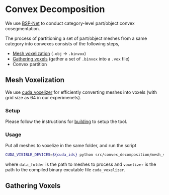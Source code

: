 # Convex Decomposition


We use [BSP-Net](https://github.com/czq142857/BSP-NET-pytorch) to conduct category-level part/object convex cosegmentation. 

The process of partitioning a set of part/object meshes from a same category into convexes consists of the following steps, 
- [Mesh voxelization](#mesh-voxelization) (`.obj` $\rightarrow$ `.binvox`)
- [Gathering voxels](#gathering-voxels) (gather a set of `.binvox` into a `.vox` file)
- Convex partition

## Mesh Voxelization

We use [cuda_voxelizer](https://github.com/Forceflow/cuda_voxelizer) for efficiently converting meshes into voxels (with grid size as 64 in our experimenets). 

### Setup

Please follow the instructions for [building](https://github.com/Forceflow/cuda_voxelizer) to setup the tool. 

### Usage

Put all meshes to voxelize in the same folder, and run the script
```bash
CUDA_VISIBLE_DEVICES=${cuda_ids} python src/convex_decomposition/mesh_voxelization.py --data_folder=${data_folder} --voxelizer=${voxelizer}
```
where `data_folder` is the path to meshes to process and `voxelizer` is the path to the compiled binary excutable file `cuda_voxelizer`. 


## Gathering Voxels







